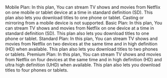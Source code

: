 Mobile Plan: In this plan, You can stream TV shows and movies from Netflix on one mobile or tablet device at a time in standard definition (SD). This plan also lets you download titles to one phone or tablet. Casting or mirroring from a mobile device is not supported.
Basic Plan: In this plan, You can stream TV shows and movies from Netflix on one device at a time in standard definition (SD). This plan also lets you download titles to one phone or tablet.
Standard Plan: In this plan, You can stream TV shows and movies from Netflix on two devices at the same time and in high definition (HD) when available. This plan also lets you download titles to two phones or tablets.
Premium Plan: In this plan, You can stream TV shows and movies from Netflix on four devices at the same time and in high definition (HD) and ultra high definition (UHD) when available. This plan also lets you download titles to four phones or tablets.